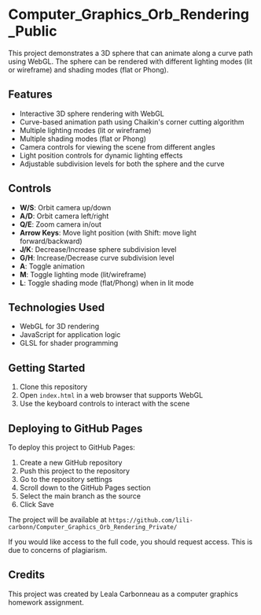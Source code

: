 # Computer_Graphics_Orb_Rendering_Public

This project demonstrates a 3D sphere that can animate along a curve path using WebGL. The sphere can be rendered with different lighting modes (lit or wireframe) and shading modes (flat or Phong).

## Features

- Interactive 3D sphere rendering with WebGL
- Curve-based animation path using Chaikin's corner cutting algorithm
- Multiple lighting modes (lit or wireframe)
- Multiple shading modes (flat or Phong)
- Camera controls for viewing the scene from different angles
- Light position controls for dynamic lighting effects
- Adjustable subdivision levels for both the sphere and the curve

## Controls

- **W/S**: Orbit camera up/down
- **A/D**: Orbit camera left/right
- **Q/E**: Zoom camera in/out
- **Arrow Keys**: Move light position (with Shift: move light forward/backward)
- **J/K**: Decrease/Increase sphere subdivision level
- **G/H**: Increase/Decrease curve subdivision level
- **A**: Toggle animation
- **M**: Toggle lighting mode (lit/wireframe)
- **L**: Toggle shading mode (flat/Phong) when in lit mode

## Technologies Used

- WebGL for 3D rendering
- JavaScript for application logic
- GLSL for shader programming

## Getting Started

1. Clone this repository
2. Open `index.html` in a web browser that supports WebGL
3. Use the keyboard controls to interact with the scene

## Deploying to GitHub Pages

To deploy this project to GitHub Pages:

1. Create a new GitHub repository
2. Push this project to the repository
3. Go to the repository settings
4. Scroll down to the GitHub Pages section
5. Select the main branch as the source
6. Click Save 

The project will be available at `https://github.com/lili-carbonn/Computer_Graphics_Orb_Rendering_Private/`

If you would like access to the full code, you should request access. This is due to concerns of plagiarism.

## Credits

This project was created by Leala Carbonneau as a computer graphics homework assignment.
